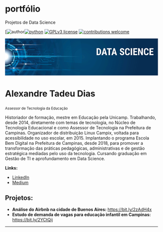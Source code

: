 # portfólio
Projetos de Data Science

[![author](https://img.shields.io/badge/author-domtadeo-red.svg)[![python](https://img.shields.io/badge/python-3.7+-blue.svg)](https://www.python.org/downloads/release/python-365/) [![GPLv3 license](https://img.shields.io/badge/License-GPLv3-blue.svg)](http://perso.crans.org/besson/LICENSE.html) [![contributions welcome](https://img.shields.io/badge/contributions-welcome-brightgreen.svg?style=flat)](https://github.com/domtadeo)

<p align="center">
  <img src="banner.png" >
</p>

# Alexandre Tadeu Dias
<sub>Assessor de Tecnologia da Educação</sub>

Historiador de formação, mestre em Educação pela Unicamp. Trabalhando, desde 2014, diretamente com temas de tecnologia, no Núcleo de Tecnologia Educacional e como Assessor de Tecnologia na Prefeitura de Campinas.
Organizador de distribuição Linux Campix, voltada para acessibilidade no uso escolar, em 2015.
Implantando o programa Escola Bem Digital na Prefeitura de Campinas, desde 2018, para promover a transformação das práticas pedagógicas, administrativas e de gestão estratégica mediadas pelo uso da tecnologia.
Cursando graduação em Gestão de TI e aprofundamento em Data Science.

**Links:**
* [LinkedIn](www.linkedin.com/in/alexandre-tadeu-dias)
* [Medium](https://www.medium.com)


## Projetos:
* **Análise do Airbnb na cidade de Buenos Aires:** https://bit.ly/2zAdH4x
* **Estudo de demanda de vagas para educação infantil em Campinas:** https://bit.ly/2YCtQij

---
